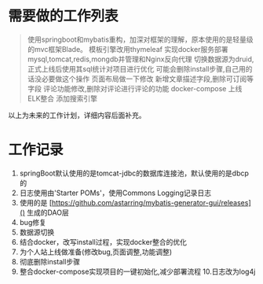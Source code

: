 # 需要做的工作列表

> 使用springboot和mybatis重构，加深对框架的理解，原本使用的是轻量级的mvc框架Blade。
> 模板引擎改用thymeleaf
> 实现docker服务部署mysql,tomcat,redis,mongdb并管理和Nginx反向代理
> 切换数据源为druid,正式上线后使用其sql统计对项目进行优化
> 可能会删除install步骤,自己用的话没必要做这个操作
> 页面布局做一下修改
> 新增文章描述字段,删除可订阅等字段
> 评论功能修改,删除对评论进行评论的功能
> docker-compose
> 上线
> ELK整合
> 添加搜索引擎

以上为未来的工作计划，详细内容后面补充。


# 工作记录

1. springBoot默认使用的是tomcat-jdbc的数据库连接池，默认使用的是dbcp的
2. 日志使用由'Starter POMs'，使用Commons Logging记录日志
3. 使用的是 [https://github.com/astarring/mybatis-generator-gui/releases]() 生成的DAO层
4. bug修复
5. 数据源切换
6. 结合docker，改写install过程，实现docker整合的优化
7. 为个人站上线做准备(修改bug,页面调整,功能调整)
8. 彻底删除install步骤
9. 整合docker-compose实现项目的一键初始化,减少部署流程
10.日志改为log4j
